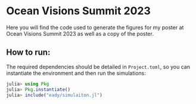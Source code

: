 # Ocean Visions Summit 2023

Here you will find the code used to generate the figures for my poster at Ocean Visions Summit 2023 as well as a copy of the poster.

## How to run:
The required dependencies should be detailed in `Project.toml`, so you can instantiate the environment and then run the simulations:

```julia
julia> using Pkg
julia> Pkg.instantiate()
julia> include("eady/simulaiton.jl")
```